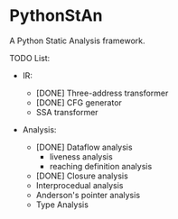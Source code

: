# PythonStAn
A Python Static Analysis framework.


TODO List:
* IR:
  - [DONE] Three-address transformer
  - [DONE] CFG generator
  - SSA transformer

* Analysis:
  - [DONE] Dataflow analysis
    - liveness analysis
    - reaching definition analysis
  - [DONE] Closure analysis
  - Interprocedual analysis
  - Anderson's pointer analysis
  - Type Analysis
